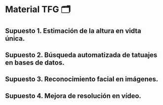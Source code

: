 # Material TFG 🗂️
## Supuesto 1. Estimación de la altura en vidta única. 
## Supuesto 2. Búsqueda automatizada de tatuajes en bases de datos.
## Supuesto 3. Reconocimiento facial en imágenes.
## Supuesto 4. Mejora de resolución en vídeo.
